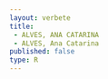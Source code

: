```yaml
---
layout: verbete
title:
 - ALVES, ANA CATARINA
 - ALVES, Ana Catarina
published: false
type: R
---
```


